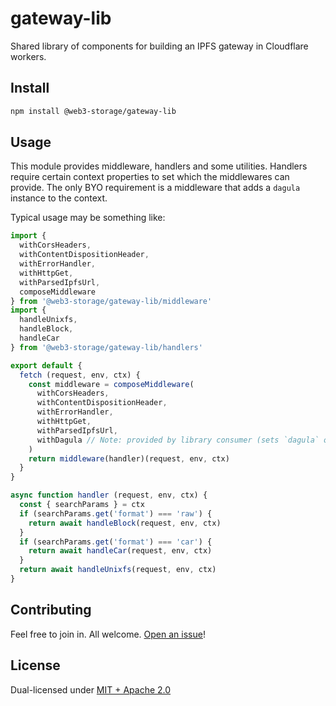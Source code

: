# gateway-lib

Shared library of components for building an IPFS gateway in Cloudflare workers.

## Install

```sh
npm install @web3-storage/gateway-lib
```

## Usage

This module provides middleware, handlers and some utilities. Handlers require certain context properties to set which the middlewares can provide. The only BYO requirement is a middleware that adds a `dagula` instance to the context.

Typical usage may be something like:

```js
import {
  withCorsHeaders,
  withContentDispositionHeader,
  withErrorHandler,
  withHttpGet,
  withParsedIpfsUrl,
  composeMiddleware
} from '@web3-storage/gateway-lib/middleware'
import {
  handleUnixfs,
  handleBlock,
  handleCar
} from '@web3-storage/gateway-lib/handlers'

export default {
  fetch (request, env, ctx) {
    const middleware = composeMiddleware(
      withCorsHeaders,
      withContentDispositionHeader,
      withErrorHandler,
      withHttpGet,
      withParsedIpfsUrl,
      withDagula // Note: provided by library consumer (sets `dagula` on ctx)
    )
    return middleware(handler)(request, env, ctx)
  }
}

async function handler (request, env, ctx) {
  const { searchParams } = ctx
  if (searchParams.get('format') === 'raw') {
    return await handleBlock(request, env, ctx)
  }
  if (searchParams.get('format') === 'car') {
    return await handleCar(request, env, ctx)
  }
  return await handleUnixfs(request, env, ctx)
}
```

## Contributing

Feel free to join in. All welcome. [Open an issue](https://github.com/web3-storage/gateway-lib/issues)!

## License

Dual-licensed under [MIT + Apache 2.0](https://github.com/web3-storage/gateway-lib/blob/main/LICENSE.md)
